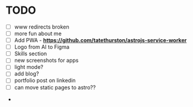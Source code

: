 # TODO

- [ ] www redirects broken
- [ ] more fun about me
- [ ] Add PWA - **https://github.com/tatethurston/astrojs-service-worker**
- [ ] Logo from AI to Figma
- [ ] Skills section
- [ ] new screenshots for apps
- [ ] light mode?
- [ ] add blog?
- [ ] portfolio post on linkedin
- [ ] can move static pages to astro??
-
